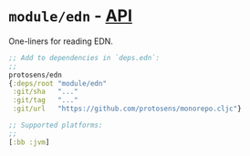 # `module/edn` - [API](doc/API.md)

One-liners for reading EDN.

```clojure
;; Add to dependencies in `deps.edn`:
;;
protosens/edn
{:deps/root "module/edn"
 :git/sha   "..."
 :git/tag   "..."
 :git/url   "https://github.com/protosens/monorepo.cljc"}
```

```clojure
;; Supported platforms:
;;
[:bb :jvm]
```

